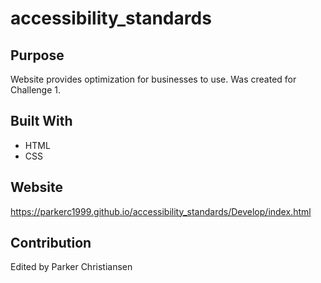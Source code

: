 # accessibility_standards

## Purpose
Website provides optimization for businesses to use. Was created for Challenge 1.

## Built With
* HTML
* CSS

## Website
https://parkerc1999.github.io/accessibility_standards/Develop/index.html

## Contribution
Edited by Parker Christiansen

